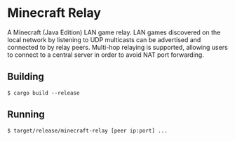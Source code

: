 # Minecraft Relay

A Minecraft (Java Edition) LAN game relay. LAN games discovered on the local network by listening to UDP multicasts can
be advertised and connected to by relay peers. Multi-hop relaying is supported, allowing users to connect to a central
server in order to avoid NAT port forwarding.

## Building

```
$ cargo build --release
```

## Running

```
$ target/release/minecraft-relay [peer ip:port] ...
```
